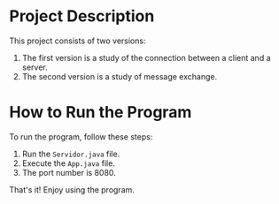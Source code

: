 # Project Description

This project consists of two versions:

1. The first version is a study of the connection between a client and a server.
2. The second version is a study of message exchange.

# How to Run the Program

To run the program, follow these steps:

1. Run the `Servidor.java` file.
2. Execute the `App.java` file.
3. The port number is 8080.

That's it! Enjoy using the program.
